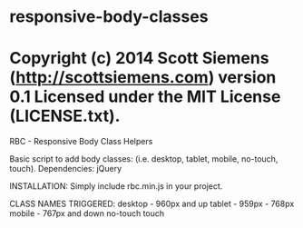 responsive-body-classes
=======================
Copyright (c) 2014 Scott Siemens (http://scottsiemens.com)
version 0.1
Licensed under the MIT License (LICENSE.txt).
=======================
RBC - Responsive Body Class Helpers

Basic script to add body classes: (i.e. desktop, tablet, mobile, no-touch, touch). 
Dependencies: jQuery

INSTALLATION: 
Simply include rbc.min.js in your project. 

CLASS NAMES TRIGGERED:
desktop - 960px and up
tablet - 959px - 768px
mobile - 767px and down
no-touch
touch
